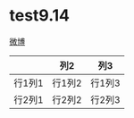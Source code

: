 # test9.14
[微博](https://weibo.com/newlogin?tabtype=weibo&gid=102803&openLoginLayer=0&url=https%3A%2F%2Fwww.weibo.com%2F)



|  | 列2 | 列3 |
|------|------|------|
| 行1列1 | 行1列2 | 行1列3 |
| 行2列1 | 行2列2 | 行2列3 |